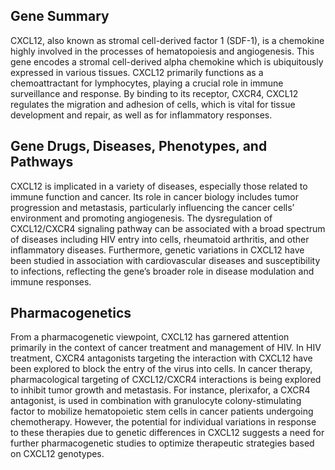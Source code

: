 ## Gene Summary
CXCL12, also known as stromal cell-derived factor 1 (SDF-1), is a chemokine highly involved in the processes of hematopoiesis and angiogenesis. This gene encodes a stromal cell-derived alpha chemokine which is ubiquitously expressed in various tissues. CXCL12 primarily functions as a chemoattractant for lymphocytes, playing a crucial role in immune surveillance and response. By binding to its receptor, CXCR4, CXCL12 regulates the migration and adhesion of cells, which is vital for tissue development and repair, as well as for inflammatory responses.

## Gene Drugs, Diseases, Phenotypes, and Pathways
CXCL12 is implicated in a variety of diseases, especially those related to immune function and cancer. Its role in cancer biology includes tumor progression and metastasis, particularly influencing the cancer cells’ environment and promoting angiogenesis. The dysregulation of CXCL12/CXCR4 signaling pathway can be associated with a broad spectrum of diseases including HIV entry into cells, rheumatoid arthritis, and other inflammatory diseases. Furthermore, genetic variations in CXCL12 have been studied in association with cardiovascular diseases and susceptibility to infections, reflecting the gene’s broader role in disease modulation and immune responses.

## Pharmacogenetics
From a pharmacogenetic viewpoint, CXCL12 has garnered attention primarily in the context of cancer treatment and management of HIV. In HIV treatment, CXCR4 antagonists targeting the interaction with CXCL12 have been explored to block the entry of the virus into cells. In cancer therapy, pharmacological targeting of CXCL12/CXCR4 interactions is being explored to inhibit tumor growth and metastasis. For instance, plerixafor, a CXCR4 antagonist, is used in combination with granulocyte colony-stimulating factor to mobilize hematopoietic stem cells in cancer patients undergoing chemotherapy. However, the potential for individual variations in response to these therapies due to genetic differences in CXCL12 suggests a need for further pharmacogenetic studies to optimize therapeutic strategies based on CXCL12 genotypes.